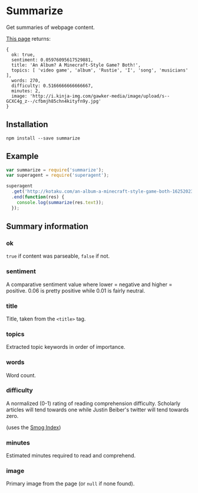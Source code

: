 # Summarize

Get summaries of webpage content.

[This page](http://kotaku.com/an-album-a-minecraft-style-game-both-1625202335) returns:

```
{
  ok: true,
  sentiment: 0.05976095617529881,
  title: 'An Album? A Minecraft-Style Game? Both!',
  topics: [ 'video game', 'album', 'Rustie', 'I', 'song', 'musicians' ],
  words: 270,
  difficulty: 0.5166666666666667,
  minutes: 2,
  image: 'http://i.kinja-img.com/gawker-media/image/upload/s--GCXC4g_z--/cfbmjh85chn4kityfn9y.jpg'
}
```

## Installation

```
npm install --save summarize
```

## Example

```js
var summarize = require('summarize');
var superagent = require('superagent');

superagent
  .get('http://kotaku.com/an-album-a-minecraft-style-game-both-1625202335')
  .end(function(res) {
    console.log(summarize(res.text));
  });
```

## Summary information

### ok

`true` if content was parseable, `false` if not.

### sentiment

A comparative sentiment value where lower = negative and
higher = positive. 0.06 is pretty positive while 0.01 is fairly neutral.

### title

Title, taken from the `<title>` tag.

### topics

Extracted topic keywords in order of importance.

### words

Word count.

### difficulty

A normalized (0-1) rating of reading comprehension difficulty.
Scholarly articles will tend towards one while Justin Beiber's
twitter will tend towards zero.

(uses the [Smog Index](http://en.wikipedia.org/wiki/SMOG))

### minutes

Estimated minutes required to read and comprehend.

### image

Primary image from the page (or `null` if none found).
